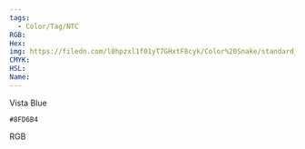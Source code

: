 ```yaml
---
tags:
  - Color/Tag/NTC
RGB:
Hex:
img: https://filedn.com/l0hpzxl1f01yT7GHxtF8cyk/Color%20Snake/standard_csv_to_svg//8FD6B4.svg
CMYK:
HSL:
Name:
---
```

Vista Blue
```palette
#8FD6B4
```
RGB
